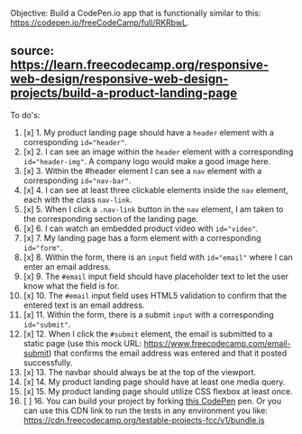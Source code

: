 Objective: Build a CodePen.io app that is functionally similar to this: https://codepen.io/freeCodeCamp/full/RKRbwL.
## source: https://learn.freecodecamp.org/responsive-web-design/responsive-web-design-projects/build-a-product-landing-page

To do's:
1. [x] 1. My product landing page should have a ```header``` element with a corresponding ```id="header"```.
2. [x] 2. I can see an image within the ```header``` element with a corresponding ```id="header-img"```. A company logo would make a good image here.
3. [x] 3. Within the #header element I can see a ```nav``` element with a corresponding ```id="nav-bar"```.
4. [x] 4. I can see at least three clickable elements inside the ```nav``` element, each with the class ```nav-link```.
5. [x] 5. When I click a ```.nav-link``` button in the ```nav``` element, I am taken to the corresponding section of the landing page.
6. [x] 6. I can watch an embedded product video with ```id="video"```.
7. [x] 7. My landing page has a form element with a corresponding ```id="form"```.
8. [x] 8. Within the form, there is an ```input``` field with ```id="email"``` where I can enter an email address.
9. [x] 9. The ```#email``` input field should have placeholder text to let the user know what the field is for.
10. [x] 10. The ```#email``` input field uses HTML5 validation to confirm that the entered text is an email address.
11. [x] 11. Within the form, there is a submit `input` with a corresponding ```id="submit"```.
12. [x] 12. When I click the ```#submit``` element, the email is submitted to a static page (use this mock URL: https://www.freecodecamp.com/email-submit) that confirms the email address was entered and that it posted successfully.
13. [x] 13. The navbar should always be at the top of the viewport.
14. [x] 14. My product landing page should have at least one media query.
15. [x] 15. My product landing page should utilize CSS flexbox at least once.
16. [ ] 16. You can build your project by forking [this CodePen](https://codepen.io/freeCodeCamp/full/MJjpwO) pen. Or you can use this CDN link to run the tests in any environment you like: https://cdn.freecodecamp.org/testable-projects-fcc/v1/bundle.js